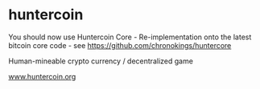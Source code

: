 huntercoin
==========

You should now use Huntercoin Core - Re-implementation onto the latest bitcoin core code - see
https://github.com/chronokings/huntercore

Human-mineable crypto currency / decentralized game

www.huntercoin.org

